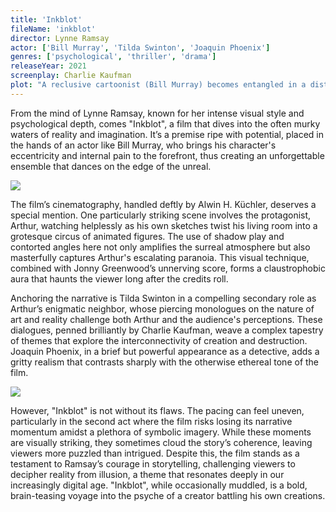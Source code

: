 ```yaml
---
title: 'Inkblot'
fileName: 'inkblot'
director: Lynne Ramsay
actor: ['Bill Murray', 'Tilda Swinton', 'Joaquin Phoenix']
genres: ['psychological', 'thriller', 'drama']
releaseYear: 2021
screenplay: Charlie Kaufman
plot: "A reclusive cartoonist (Bill Murray) becomes entangled in a disturbing mystery when his life's work inexplicably begins to animate real-world events."
---
```


From the mind of Lynne Ramsay, known for her intense visual style and psychological depth, comes "Inkblot", a film that dives into the often murky waters of reality and imagination. It’s a premise ripe with potential, placed in the hands of an actor like Bill Murray, who brings his character's eccentricity and internal pain to the forefront, thus creating an unforgettable ensemble that dances on the edge of the unreal.

![](https://d340an42g09ocs.cloudfront.net/inkblot-1.webp)

The film’s cinematography, handled deftly by Alwin H. Küchler, deserves a special mention. One particularly striking scene involves the protagonist, Arthur, watching helplessly as his own sketches twist his living room into a grotesque circus of animated figures. The use of shadow play and contorted angles here not only amplifies the surreal atmosphere but also masterfully captures Arthur's escalating paranoia. This visual technique, combined with Jonny Greenwood’s unnerving score, forms a claustrophobic aura that haunts the viewer long after the credits roll.

Anchoring the narrative is Tilda Swinton in a compelling secondary role as Arthur’s enigmatic neighbor, whose piercing monologues on the nature of art and reality challenge both Arthur and the audience's perceptions. These dialogues, penned brilliantly by Charlie Kaufman, weave a complex tapestry of themes that explore the interconnectivity of creation and destruction. Joaquin Phoenix, in a brief but powerful appearance as a detective, adds a gritty realism that contrasts sharply with the otherwise ethereal tone of the film.

![](https://d340an42g09ocs.cloudfront.net/inkblot-2.webp)

However, "Inkblot" is not without its flaws. The pacing can feel uneven, particularly in the second act where the film risks losing its narrative momentum amidst a plethora of symbolic imagery. While these moments are visually striking, they sometimes cloud the story’s coherence, leaving viewers more puzzled than intrigued. Despite this, the film stands as a testament to Ramsay’s courage in storytelling, challenging viewers to decipher reality from illusion, a theme that resonates deeply in our increasingly digital age. "Inkblot", while occasionally muddled, is a bold, brain-teasing voyage into the psyche of a creator battling his own creations.
